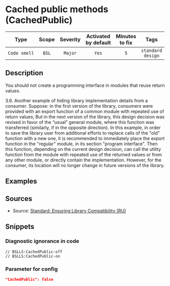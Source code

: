 # Cached public methods (CachedPublic)

|     Type     | Scope | Severity |    Activated<br>by default    |    Minutes<br>to fix    |             Tags             |
|:------------:|:-----:|:--------:|:-----------------------------:|:-----------------------:|:----------------------------:|
| `Code smell` | `BSL` | `Major`  |             `Yes`             |           `5`           |    `standard`<br>`design`    |

<!-- Блоки выше заполняются автоматически, не трогать -->
## Description

You should not create a programming interface in modules that reuse return values.

3.6. Another example of hiding library implementation details from a consumer. Suppose: in the first version of the library, consumers were provided with an export function of a common module with repeated use of return values; But in the next version of the library, this design decision was revised in favor of the “usual” general module, where this function was transferred (similarly, if in the opposite direction). In this example, in order to save the library user from additional efforts to replace calls of the "old" function with a new one, it is recommended to immediately place the export function in the "regular" module, in its section "program interface". Then this function, depending on the current design decision, can call the utility function from the module with repeated use of the returned values or from any other module, or directly contain the implementation. However, for the consumer, its location will no longer change in future versions of the library.

## Examples
<!-- В данном разделе приводятся примеры, на которые диагностика срабатывает, а также можно привести пример, как можно исправить ситуацию -->

## Sources
<!-- Необходимо указывать ссылки на все источники, из которых почерпнута информация для создания диагностики -->

* Source: [Standard: Ensuring Library Compatibility (RU)](https://its.1c.ru/db/v8std#content:644:hdoc:3.6)

## Snippets

<!-- Блоки ниже заполняются автоматически, не трогать -->
### Diagnostic ignorance in code

```bsl
// BSLLS:CachedPublic-off
// BSLLS:CachedPublic-on
```

### Parameter for config

```json
"CachedPublic": false
```
